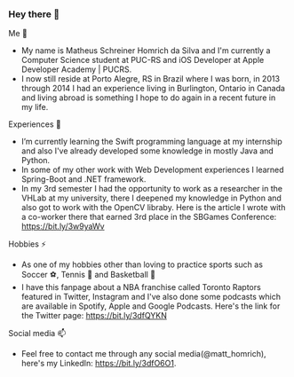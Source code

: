 ### Hey there 👋


Me 🔭 
- My name is Matheus Schreiner Homrich da Silva and I'm currently a Computer Science student at PUC-RS and iOS Developer at Apple Developer Academy | PUCRS.
- I now still reside at Porto Alegre, RS in Brazil where I was born, in 2013 through 2014 I had an experience living in Burlington, Ontario in Canada and living abroad is something I hope to do again in a recent future in my life.

Experiences 🌱
- I’m currently learning the Swift programming language at my internship and also I've already developed some knowledge in mostly Java and Python. 
- In some of my other work with Web Development experiences I learned Spring-Boot and .NET framework.
- In my 3rd semester I had the opportunity to work as a researcher in the VHLab at my university, there I deepened my knowledge in Python and also got to work with the OpenCV libraby. Here is the article I wrote with a co-worker there that earned 3rd place in the SBGames Conference: https://bit.ly/3w9yaWv

Hobbies ⚡
- As one of my hobbies other than loving to practice sports such as Soccer ⚽️, Tennis 🎾 and Basketball 🏀
- I have this fanpage about a NBA franchise called Toronto Raptors featured in Twitter, Instagram and I've also done some podcasts which are available in Spotify, Apple and Google Podcasts. Here's the link for the Twitter page: https://bit.ly/3dfQYKN

Social media 📫
-  Feel free to contact me through any social media(@matt_homrich), here's my LinkedIn: https://bit.ly/3dfO6O1.


<!--
**matheushomrich/matheushomrich** is a ✨ _special_ ✨ repository because its `README.md` (this file) appears on your GitHub profile.
